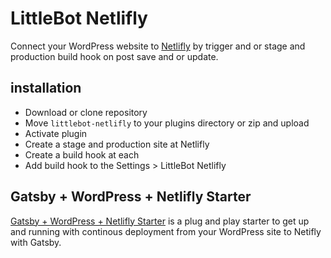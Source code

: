 # LittleBot Netlifly

Connect your WordPress website to [Netlifly](https://www.netlify.com/) by trigger and or stage and production build hook on post save and or update.

## installation

* Download or clone repository
* Move `littlebot-netlifly` to your plugins directory or zip and upload
* Activate plugin
* Create a stage and production site at Netlifly
* Create a build hook at each
* Add build hook to the Settings > LittleBot Netlifly

## Gatsby + WordPress + Netlifly Starter

[Gatsby + WordPress + Netlifly Starter](https://github.com/justinwhall/gatsby-wordpress-netlifly-starter) is a plug and play starter to get up and running with continous deployment from your WordPress site to Netifly with Gatsby.